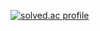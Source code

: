 [![solved.ac profile](http://mazassumnida.wtf/api/v2/generate_badge?boj=honoka)](https://solved.ac/honoka)
